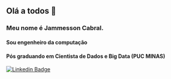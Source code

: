 ## Olá a todos 👋
### Meu nome é Jammesson Cabral. 
#### Sou engenheiro da computação 
#### Pós graduando em Cientista de Dados e Big Data (PUC MINAS)

[![Linkedin Badge](https://img.shields.io/badge/-Jam%20Cabral-blue?style=flat-square&logo=Linkedin&logoColor=white&link=https://www.linkedin.com/in/jammesson-cabral-b59180123/)](https://www.linkedin.com/in/jammesson-cabral-b59180123/)
